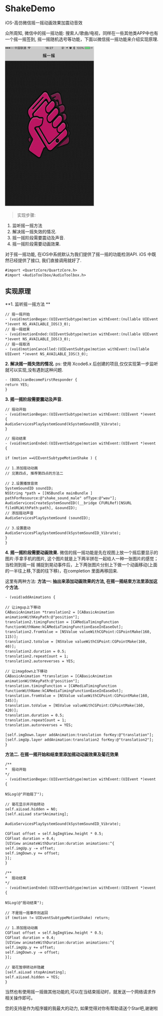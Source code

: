 # ShakeDemo
iOS-高仿微信摇一摇动画效果加震动音效

众所周知, 微信中的摇一摇功能: 搜索人/歌曲/电视，同样在一些其他类APP中也有一个摇一摇签到, 摇一摇随机选号等功能，下面以微信摇一摇功能来介绍实现原理.

![](https://github.com/ZLFighting/ShakeDemo/blob/master/ShakeDemo/ShakeDemo.gif)

> 实现步骤:
1. 监听摇一摇方法
2. 解决摇一摇失效的情况.
3. 摇一摇阶段需要震动及声音.
4. 摇一摇阶段需要动画效果.

对于摇一摇功能, 在iOS中系统默认为我们提供了摇一摇的功能检测API.  iOS 中既然已经提供了接口, 我们直接调用就好了.
```
#import <QuartzCore/QuartzCore.h>
#import <AudioToolbox/AudioToolbox.h>
```

## 实现原理 ##

**1. 监听摇一摇方法 **
```
// 摇一摇开始
- (void)motionBegan:(UIEventSubtype)motion withEvent:(nullable UIEvent *)event NS_AVAILABLE_IOS(3_0);
// 摇一摇结束
- (void)motionEnded:(UIEventSubtype)motion withEvent:(nullable UIEvent *)event NS_AVAILABLE_IOS(3_0);
// 摇一摇取消
- (void)motionCancelled:(UIEventSubtype)motion withEvent:(nullable UIEvent *)event NS_AVAILABLE_IOS(3_0);
```
**2. 解决摇一摇失效的情况.**
ps: 使用 Xcode6.x 后创建的项目,仅仅实现第一步监听就可以实现,没有遇到这种问题.
```
- (BOOL)canBecomeFirstResponder {
return YES;
}
```
**3. 摇一摇阶段需要震动及声音.**
```
// 摇动开始
- (void)motionBegan:(UIEventSubtype)motion withEvent:(UIEvent *)event {
AudioServicesPlaySystemSound(kSystemSoundID_Vibrate);
}
```
```
// 摇动结束
- (void)motionEnded:(UIEventSubtype)motion withEvent:(UIEvent *)event {

if (motion ==UIEventSubtypeMotionShake ) {

// 1.添加摇动动画
// 见第四点, 推荐第四点的方法二

// 2.设置播放音效
SystemSoundID soundID;
NSString *path = [[NSBundle mainBundle ] pathForResource:@"shake_sound_male" ofType:@"wav"];
AudioServicesCreateSystemSoundID((__bridge CFURLRef)[NSURL fileURLWithPath:path], &soundID);
// 添加摇动声音
AudioServicesPlaySystemSound (soundID);

// 3.设置震动
AudioServicesPlaySystemSound(kSystemSoundID_Vibrate);
}
}
```
**4. 摇一摇阶段需要动画效果.**
微信的摇一摇功能是先在视图上放一个摇后要显示的图片:手拿手机的图片, 这个图片就是上下两半拼在一起给人一种一张图片的感觉；当检测到摇一摇 捕捉到晃动事件后，上下两张图片分别上下做一个动画移动(上面的一半往上移,下面的往下移)，在completion 里面再移回来.

这里有两种方法:
**方法一: 抽出来添加动画效果的方法, 在摇一摇结束方法里添加这个方法.**
```
- (void)addAnimations {

// 让imgup上下移动
CABasicAnimation *translation2 = [CABasicAnimation animationWithKeyPath:@"position"];
translation2.timingFunction = [CAMediaTimingFunction functionWithName:kCAMediaTimingFunctionEaseInEaseOut];
translation2.fromValue = [NSValue valueWithCGPoint:CGPointMake(160, 115)];
translation2.toValue = [NSValue valueWithCGPoint:CGPointMake(160, 40)];
translation2.duration = 0.5;
translation2.repeatCount = 1;
translation2.autoreverses = YES;

// 让imagdown上下移动
CABasicAnimation *translation = [CABasicAnimation animationWithKeyPath:@"position"];
translation.timingFunction = [CAMediaTimingFunction functionWithName:kCAMediaTimingFunctionEaseInEaseOut];
translation.fromValue = [NSValue valueWithCGPoint:CGPointMake(160, 345)];
translation.toValue = [NSValue valueWithCGPoint:CGPointMake(160, 420)];
translation.duration = 0.5;
translation.repeatCount = 1;
translation.autoreverses = YES;

[self.imgDown.layer addAnimation:translation forKey:@"translation"];
[self.imgUp.layer addAnimation:translation2 forKey:@"translation2"];
}
```
**方法二. 在摇一摇开始和结束里添加摇动动画效果及菊花效果**
```
/**
*  摇动开始
*/
- (void)motionBegan:(UIEventSubtype)motion withEvent:(UIEvent *)event {

NSLog(@"开始摇了");

// 菊花显示并开始转动
self.aiLoad.hidden = NO;
[self.aiLoad startAnimating];

AudioServicesPlaySystemSound(kSystemSoundID_Vibrate);

CGFloat offset = self.bgImgView.height * 0.5;
CGFloat duration = 0.4;
[UIView animateWithDuration:duration animations:^{
self.imgUp.y -= offset;
self.imgDown.y += offset;
}];
}

/**
*  摇动结束
*/
- (void)motionEnded:(UIEventSubtype)motion withEvent:(UIEvent *)event {

NSLog(@"摇动结束");

// 不是摇一摇事件则返回
if (motion != UIEventSubtypeMotionShake) return;

// 1.添加摇动动画
CGFloat offset = self.bgImgView.height * 0.5;
CGFloat duration = 0.4;
[UIView animateWithDuration:duration animations:^{
self.imgUp.y += offset;
self.imgDown.y -= offset;
}];

// 菊花暂停转动并隐藏
[self.aiLoad stopAnimating];
self.aiLoad.hidden = YES;
}
```
当然也有使用摇一摇做其他功能的,可以在当结束摇动时，就发送一个网络请求作相关操作即可。

您的支持是作为程序媛的我最大的动力, 如果觉得对你有帮助请送个Star吧,谢谢啦
